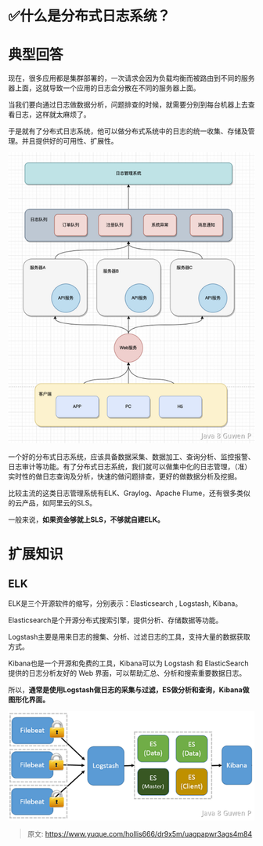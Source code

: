 # ✅什么是分布式日志系统？


# 典型回答

现在，很多应用都是集群部署的，一次请求会因为负载均衡而被路由到不同的服务器上面，这就导致一个应用的日志会分散在不同的服务器上面。

当我们要向通过日志做数据分析，问题排查的时候，就需要分别到每台机器上去查看日志，这样就太麻烦了。

于是就有了分布式日志系统，他可以做分布式系统中的日志的统一收集、存储及管理。并且提供好的可用性、扩展性。

![image.png](./img/b9aS7d-GQewa8fR0/1684391093725-a47d6f80-3afa-42b0-a6ae-afa2047d6ede-398375.png)

一个好的分布式日志系统，应该具备数据采集、数据加工、查询分析、监控报警、日志审计等功能。有了分布式日志系统，我们就可以做集中化的日志管理，（准）实时性的做日志查询及分析，快速的做问题排查，更好的做数据分析及挖掘。

比较主流的这类日志管理系统有ELK、Graylog、Apache Flume，还有很多类似的云产品，如阿里云的SLS。

一般来说，**如果资金够就上SLS，不够就自建ELK。**


# 扩展知识


## ELK

ELK是三个开源软件的缩写，分别表示：Elasticsearch , Logstash, Kibana。

Elasticsearch是个开源分布式搜索引擎，提供分析、存储数据等功能。

Logstash主要是用来日志的搜集、分析、过滤日志的工具，支持大量的数据获取方式。

Kibana也是一个开源和免费的工具，Kibana可以为 Logstash 和 ElasticSearch 提供的日志分析友好的 Web 界面，可以帮助汇总、分析和搜索重要数据日志。

所以，**通常是使用Logstash做日志的采集与过滤，ES做分析和查询，Kibana做图形化界面。**


![image.png](./img/b9aS7d-GQewa8fR0/1684391559009-bb077c38-d112-41ce-97cb-e11f0b361f1f-603415.png)






> 原文: <https://www.yuque.com/hollis666/dr9x5m/uagpapwr3ags4m84>
